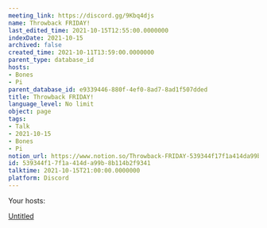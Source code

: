 ```yaml
---
meeting_link: https://discord.gg/9Kbq4djs
name: Throwback FRIDAY!
last_edited_time: 2021-10-15T12:55:00.0000000
indexDate: 2021-10-15
archived: false
created_time: 2021-10-11T13:59:00.0000000
parent_type: database_id
hosts:
- Bones
- Pi
parent_database_id: e9339446-880f-4ef0-8ad7-8ad1f507dded
title: Throwback FRIDAY!
language_level: No limit
object: page
tags:
- Talk
- 2021-10-15
- Bones
- Pi
notion_url: https://www.notion.so/Throwback-FRIDAY-539344f17f1a414da99b8b114b2f9341
id: 539344f1-7f1a-414d-a99b-8b114b2f9341
talktime: 2021-10-15T21:00:00.0000000
platform: Discord
---
```




Your hosts:

[Untitled](https://www.notion.so/482e61b02b9c4456b2b4fe86bb7544c6)   






